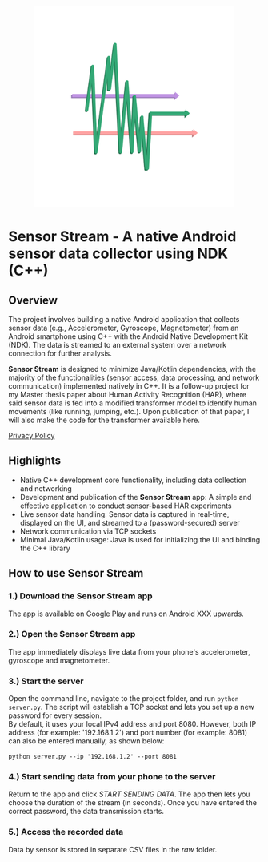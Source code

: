 <div align="center">
  <img src="./JavaInterface/app/src/main/res/drawable/app_logo.png" alt="Sensor Stream Logo" style="width:400px;"/>
</div>

# Sensor Stream - A native Android sensor data collector using NDK (C++)

## Overview
The project involves building a native Android application that collects sensor data (e.g., Accelerometer, Gyroscope, Magnetometer) from an Android smartphone using C++ with the Android Native Development Kit (NDK). The data is streamed to an external system over a network connection for further analysis. <br/>

**Sensor Stream** is designed to minimize Java/Kotlin dependencies, with the majority of the functionalities (sensor access, data processing, and network communication) implemented natively in C++. It is a follow-up project for my Master thesis paper about Human Activity Recognition (HAR), where said sensor data is fed into a modified transformer model to identify human movements (like running, jumping, etc.). Upon publication of that paper, I will also make the code for the transformer available here. <br/>

[Privacy Policy](https://maxschlake.github.io/sensor-stream/privacy-policy)

## Highlights
- Native C++ development core functionality, including data collection and networking
- Development and publication of the **Sensor Stream** app: A simple and effective application to conduct sensor-based HAR experiments
- Live sensor data handling: Sensor data is captured in real-time, displayed on the UI, and streamed to a (password-secured) server
- Network communication via TCP sockets
- Minimal Java/Kotlin usage: Java is used for initializing the UI and binding the C++ library

## How to use Sensor Stream
### 1.) Download the Sensor Stream app
The app is available on Google Play and runs on Android XXX upwards.
### 2.) Open the Sensor Stream app
The app immediately displays live data from your phone's accelerometer, gyroscope and magnetometer.
### 3.) Start the server
Open the command line, navigate to the project folder, and run `python server.py`. The script will establish a TCP socket and lets you set up a new password for every session. <br/>
By default, it uses your local IPv4 address and port 8080. However, both IP address (for example: '192.168.1.2') and port number (for example: 8081) can also be entered manually, as shown below: <br/>
```
python server.py --ip '192.168.1.2' --port 8081
```
### 4.) Start sending data from your phone to the server
Return to the app and click *START SENDING DATA*. The app then lets you choose the duration of the stream (in seconds). Once you have entered the correct password, the data transmission starts.
### 5.) Access the recorded data
Data by sensor is stored in separate CSV files in the *raw* folder.
